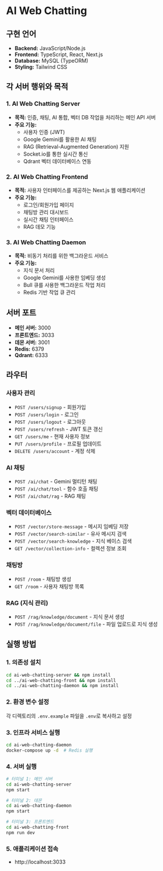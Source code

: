 # AI Web Chatting

## 구현 언어
- **Backend:** JavaScript/Node.js
- **Frontend:** TypeScript, React, Next.js
- **Database:** MySQL (TypeORM)
- **Styling:** Tailwind CSS

## 각 서버 행위와 목적

### 1. AI Web Chatting Server
- **목적:** 인증, 채팅, AI 통합, 벡터 DB 작업을 처리하는 메인 API 서버
- **주요 기능:** 
  - 사용자 인증 (JWT)
  - Google Gemini를 활용한 AI 채팅
  - RAG (Retrieval-Augmented Generation) 지원
  - Socket.io를 통한 실시간 통신
  - Qdrant 벡터 데이터베이스 연동

### 2. AI Web Chatting Frontend
- **목적:** 사용자 인터페이스를 제공하는 Next.js 웹 애플리케이션
- **주요 기능:**
  - 로그인/회원가입 페이지
  - 채팅방 관리 대시보드
  - 실시간 채팅 인터페이스
  - RAG 데모 기능

### 3. AI Web Chatting Daemon
- **목적:** 비동기 처리를 위한 백그라운드 서비스
- **주요 기능:**
  - 지식 문서 처리
  - Google Gemini를 사용한 임베딩 생성
  - Bull 큐를 사용한 백그라운드 작업 처리
  - Redis 기반 작업 큐 관리

## 서버 포트
- **메인 서버:** 3000
- **프론트엔드:** 3033
- **데몬 서버:** 3001
- **Redis:** 6379
- **Qdrant:** 6333

## 라우터

### 사용자 관리
- `POST /users/signup` - 회원가입
- `POST /users/login` - 로그인
- `POST /users/logout` - 로그아웃
- `POST /users/refresh` - JWT 토큰 갱신
- `GET /users/me` - 현재 사용자 정보
- `PUT /users/profile` - 프로필 업데이트
- `DELETE /users/account` - 계정 삭제

### AI 채팅
- `POST /ai/chat` - Gemini 멀티턴 채팅
- `POST /ai/chat/tool` - 함수 호출 채팅
- `POST /ai/chat/rag` - RAG 채팅

### 벡터 데이터베이스
- `POST /vector/store-message` - 메시지 임베딩 저장
- `POST /vector/search-similar` - 유사 메시지 검색
- `POST /vector/search-knowledge` - 지식 베이스 검색
- `GET /vector/collection-info` - 컬렉션 정보 조회

### 채팅방
- `POST /room` - 채팅방 생성
- `GET /room` - 사용자 채팅방 목록

### RAG (지식 관리)
- `POST /rag/knowledge/document` - 지식 문서 생성
- `POST /rag/knowledge/document/file` - 파일 업로드로 지식 생성

## 실행 방법

### 1. 의존성 설치
```bash
cd ai-web-chatting-server && npm install
cd ../ai-web-chatting-front && npm install
cd ../ai-web-chatting-daemon && npm install
```

### 2. 환경 변수 설정
각 디렉토리의 `.env.example` 파일을 `.env`로 복사하고 설정

### 3. 인프라 서비스 실행
```bash
cd ai-web-chatting-daemon
docker-compose up -d  # Redis 실행
```

### 4. 서버 실행
```bash
# 터미널 1: 메인 서버
cd ai-web-chatting-server
npm start

# 터미널 2: 데몬
cd ai-web-chatting-daemon
npm start

# 터미널 3: 프론트엔드
cd ai-web-chatting-front
npm run dev
```

### 5. 애플리케이션 접속
- http://localhost:3033